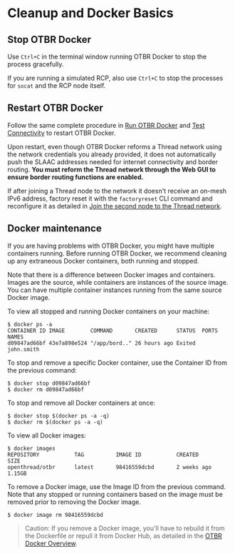 # Cleanup and Docker Basics

## Stop OTBR Docker

Use `Ctrl+C` in the terminal window running OTBR Docker to stop the process
gracefully.

If you are running a simulated RCP, also use `Ctrl+C` to stop the processes for
`socat` and the RCP node itself.

## Restart OTBR Docker

Follow the same complete procedure in [Run OTBR
Docker](../../../../guides/border-router/docker/run.md) and [Test
Connectivity](../../../../guides/border-router/docker/test-connectivity.md) to restart OTBR
Docker.

Upon restart, even though OTBR Docker reforms a Thread network using the network
credentials you already provided, it does not automatically push the SLAAC
addresses needed for internet connectivity and border routing. **You must reform
the Thread network through the Web GUI to ensure border routing functions are
enabled.**

If after joining a Thread node to the network it doesn't receive an on-mesh
IPv6 address, factory reset it with the `factoryreset` CLI command and
reconfigure it as detailed in [Join the second node to the Thread
network](../../../../guides/border-router/docker/test-connectivity.md#join_the_second_node_to_the_thread_network).

## Docker maintenance

If you are having problems with OTBR Docker, you might have multiple containers
running. Before running OTBR Docker, we recommend cleaning up any extraneous
Docker containers, both running and stopped.

Note that there is a difference between Docker images and containers. Images are
the source, while containers are instances of the source image. You can have
multiple container instances running from the same source Docker image.

To view all stopped and running Docker containers on your machine:

```
$ docker ps -a
CONTAINER ID IMAGE        COMMAND       CREATED      STATUS  PORTS   NAMES
d09847ad66bf 43e7a898e524 "/app/bord.." 26 hours ago Exited          john.smith
```

To stop and remove a specific Docker container, use the Container ID from the
previous command:

```
$ docker stop d09847ad66bf
$ docker rm d09847ad66bf
```

To stop and remove all Docker containers at once:

```
$ docker stop $(docker ps -a -q)
$ docker rm $(docker ps -a -q)
```

To view all Docker images:
```
$ docker images
REPOSITORY           TAG          IMAGE ID           CREATED           SIZE
openthread/otbr      latest       98416559dcbd       2 weeks ago       1.15GB
```

To remove a Docker image, use the Image ID from the previous command. Note that
any stopped or running containers based on the image must be removed prior to
removing the Docker image.

```
$ docker image rm 98416559dcbd
```

> Caution: If you remove a Docker image, you'll have to rebuild it from the
Dockerfile or repull it from Docker Hub, as detailed in the [OTBR Docker
Overview](../../../../guides/border-router/docker/index.md).
